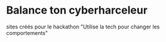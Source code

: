 # Balance ton cyberharceleur
sites créés pour le hackathon
"Utilise la tech pour changer les comportements"
